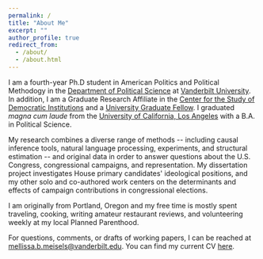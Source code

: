 ```yaml
---
permalink: /
title: "About Me"
excerpt: ""
author_profile: true
redirect_from: 
  - /about/
  - /about.html
---
```


I am a fourth-year Ph.D student in American Politics and Political Methodogy in the [Department of Political Science](https://www.vanderbilt.edu/political-science/) at [Vanderbilt University](http://vanderbilt.edu/). In addition, I am a Graduate Research Affiliate in the [Center for the Study of Democratic Institutions](https://www.vanderbilt.edu/csdi/) and a [University Graduate Fellow](https://gradschool.vanderbilt.edu/funding/university_scholarships.php). I graduated *magna cum laude* from the [University of California, Los Angeles](http://ucla.edu/) with a B.A. in Political Science.

My research combines a diverse range of methods -- including causal inference tools, natural language processing, experiments, and structural estimation -- and original data in order to answer questions about the U.S. Congress, congressional campaigns, and representation. My dissertation project investigates House primary candidates' ideological positions, and my other solo and co-authored work centers on the determinants and effects of campaign contributions in congressional elections.

I am originally from Portland, Oregon and my free time is mostly spent traveling, cooking, writing amateur restaurant reviews, and volunteering weekly at my local Planned Parenthood.

For questions, comments, or drafts of working papers, I can be reached at [mellissa.b.meisels@vanderbilt.edu](mailto::mellissa.b.meisels@vanderbilt.edu). You can find my current CV [here](/files/Meisels_CV.pdf).

